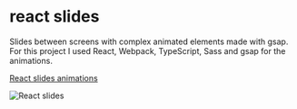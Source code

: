 # react slides

Slides between screens with complex animated elements made with gsap. For this project I used React, Webpack, TypeScript, Sass and gsap for the animations. 

[React slides animations](https://react-slides-animation.netlify.app/)

![React slides](public/banner-slides.png)
